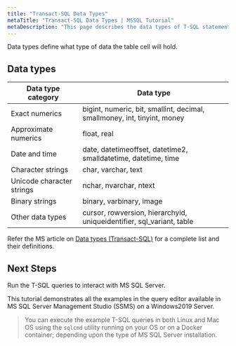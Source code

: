 ```yaml
---
title: "Transact-SQL Data Types"
metaTitle: "Transact-SQL Data Types | MSSQL Tutorial"
metaDescription: "This page describes the data types of T-SQL statements"
---
```


Data types define what type of data the table cell will hold.

## Data types

| Data type category        | Data type                                                                |
|---------------------------|--------------------------------------------------------------------------|
| Exact numerics            | bigint, numeric, bit, smallint, decimal, smallmoney, int, tinyint, money |
| Approximate numerics      | float, real                                                              |
| Date and time             | date, datetimeoffset, datetime2, smalldatetime, datetime, time           |
| Character strings         | char, varchar, text                                                      |
| Unicode character strings | nchar, nvarchar, ntext                                                   |
| Binary strings            | binary, varbinary, image                                                 |
| Other data types          | cursor, rowversion, hierarchyid, uniqueidentifier, sql_variant, table    |

Refer the MS article on [Data types (Transact-SQL)](https://docs.microsoft.com/en-us/sql/t-sql/data-types/data-types-transact-sql?view=sql-server-ver15) for a complete list and their definitions.

## Next Steps

Run the T-SQL queries to interact with MS SQL Server.

This tutorial demonstrates all the examples in the query editor available in MS SQL Server Management Studio (SSMS) on a Windows2019 Server.

> You can execute the example T-SQL queries in both Linux and Mac OS using the `sqlcmd` utility running on your OS or on a Docker container; depending upon the type of MS SQL Server installation.
